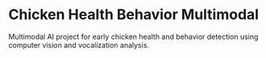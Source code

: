# Chicken Health Behavior Multimodal
Multimodal AI project for early chicken health and behavior detection using computer vision and vocalization analysis.
